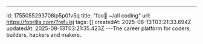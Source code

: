 ---
id: 1755055293708lp5p0fv5q
title: "foo🦍 ~/all coding"
url: https://foorilla.com/?ref=isj
tags: []
createdAt: 2025-08-13T03:21:33.694Z
updatedAt: 2025-08-13T03:21:35.423Z
---The career platform for coders, builders, hackers and makers.
